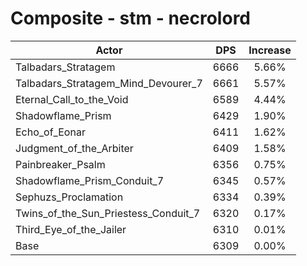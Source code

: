 # Composite - stm - necrolord
| Actor | DPS | Increase |
|---|:---:|:---:|
|Talbadars_Stratagem|6666|5.66%|
|Talbadars_Stratagem_Mind_Devourer_7|6661|5.57%|
|Eternal_Call_to_the_Void|6589|4.44%|
|Shadowflame_Prism|6429|1.90%|
|Echo_of_Eonar|6411|1.62%|
|Judgment_of_the_Arbiter|6409|1.58%|
|Painbreaker_Psalm|6356|0.75%|
|Shadowflame_Prism_Conduit_7|6345|0.57%|
|Sephuzs_Proclamation|6334|0.39%|
|Twins_of_the_Sun_Priestess_Conduit_7|6320|0.17%|
|Third_Eye_of_the_Jailer|6310|0.01%|
|Base|6309|0.00%|
